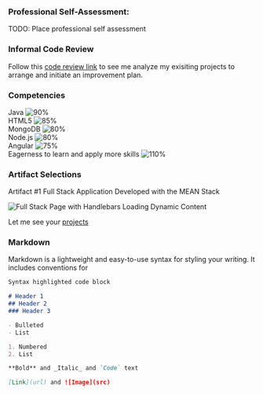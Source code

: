 ### Professional Self-Assessment:

TODO: Place professional self assessment

### Informal Code Review

Follow this [code review link](https://drive.google.com/file/d/1cc_g1UeDz6uWrgaCRTW6o_uYW2qJjXfD/view?usp=sharing) to see me analyze my exisiting projects to arrange and initiate an improvement plan.

### Competencies

Java 
![90%](https://progress-bar.dev/90) <br />
HTML5 
![85%](https://progress-bar.dev/90) <br />
MongoDB 
![80%](https://progress-bar.dev/85) <br />
Node.js 
![80%](https://progress-bar.dev/90) <br />
Angular 
![75%](https://progress-bar.dev/85) <br />
Eagerness to learn and apply more skills 
![110%](https://progress-bar.dev/110) <br />

### Artifact Selections

Artifact #1 Full Stack Application Developed with the MEAN Stack

![Full Stack Page with Handlebars Loading Dynamic Content](https://user-images.githubusercontent.com/55894383/145478294-07f9f0bb-402e-4515-8e40-ef65e8d251ce.png)


Let me see your [projects](https://fambam-ec.github.io/projects.html)

### Markdown

Markdown is a lightweight and easy-to-use syntax for styling your writing. It includes conventions for

```markdown
Syntax highlighted code block

# Header 1
## Header 2
### Header 3

- Bulleted
- List

1. Numbered
2. List

**Bold** and _Italic_ and `Code` text

[Link](url) and ![Image](src)
```

